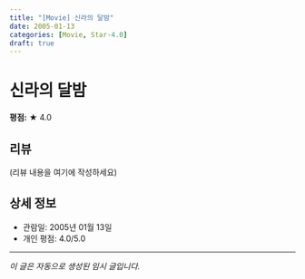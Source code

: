 ```yaml
---
title: "[Movie] 신라의 달밤"
date: 2005-01-13
categories: [Movie, Star-4.0]
draft: true
---
```


# 신라의 달밤

**평점:** ★ 4.0

## 리뷰

(리뷰 내용을 여기에 작성하세요)

## 상세 정보

- 관람일: 2005년 01월 13일
- 개인 평점: 4.0/5.0

---

*이 글은 자동으로 생성된 임시 글입니다.*
